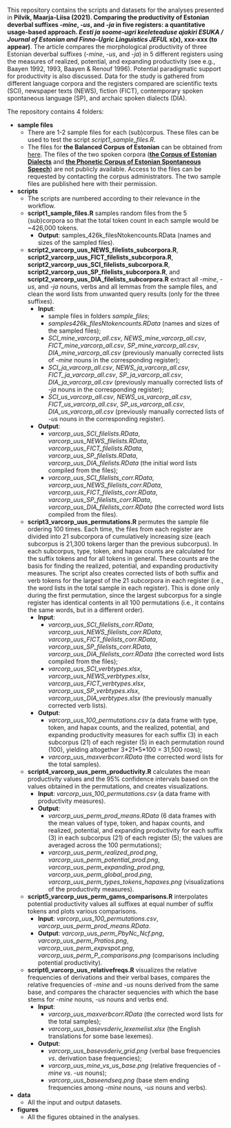 This repository contains the scripts and datasets for the analyses presented in **Pilvik, Maarja-Liisa (2021). Comparing the productivity of Estonian deverbal suffixes -_mine_, -_us_, and -_ja_ in five registers: a quantitative usage-based approach. _Eesti ja soome-ugri keeleteaduse ajakiri ESUKA / Journal of Estonian and Finno-Ugric Linguistics JEFUL_ x(x), xxx-xxx (to appear)**. The article compares the morphological productivity of three Estonian deverbal suffixes (-*mine*, -*us*, and -*ja*) in 5 different registers using the measures of realized, potential, and expanding productivity (see e.g., Baayen 1992, 1993, Baayen & Renouf 1996). Potential paradigmatic support for productivity is also discussed. Data for the study is gathered from different language corpora and the registers compared are scientific texts (SCI), newspaper texts (NEWS), fiction (FICT), contemporary spoken spontaneous language (SP), and archaic spoken dialects (DIA).

The repository contains 4 folders:  

- **sample files**  
	+ There are 1-2 sample files for each (sub)corpus. These files can be used to test the script *script1_sample_files.R*.  
	+ The files for **the Balanced Corpus of Estonian** can be obtained from [here](https://www.cl.ut.ee/korpused/grammatikakorpus/index.php?lang=en). The files of the two spoken corpora ([**the Corpus of Estonian Dialects**](https://www.keel.ut.ee/et/keelekogud/murdekorpus) and [**the Phonetic Corpus of Estonian Spontaneous Speech**](https://www.keel.ut.ee/en/languages-resourceslanguages-resources/phonetic-corpus-estonian-spontaneous-speech)) are not publicly available. Access to the files can be requested by contacting the corpus administrators. The two sample files are published here with their permission.  
- **scripts**  
	+ The scripts are numbered according to their relevance in the workflow.  
	+ **script1_sample_files.R** samples random files from the 5 (sub)corpora so that the total token count in each sample would be ~426,000 tokens.  
		- **Output**: samples_426k_filesNtokencounts.RData (names and sizes of the sampled files).  
	+ **script2_varcorp_uus_NEWS_filelists_subcorpora.R**, **script2_varcorp_uus_FICT_filelists_subcorpora.R**, **script2_varcorp_uus_SCI_filelists_subcorpora.R**, **script2_varcorp_uus_SP_filelists_subcorpora.R**, and **script2_varcorp_uus_DIA_filelists_subcorpora.R** extract all -*mine*, -*us*, and -*ja* nouns, verbs and all lemmas from the sample files, and clean the word lists from unwanted query results (only for the three suffixes).  
		- **Input**:  
			+ sample files in folders *sample_files*;   
			+ *samples426k_filesNtokencounts.RData* (names and sizes of the sampled files);  
			+ *SCI_mine_varcorp_all.csv*, *NEWS_mine_varcorp_all.csv*, *FICT_mine_varcorp_all.csv*, *SP_mine_varcorp_all.csv*, *DIA_mine_varcorp_all.csv* (previously manually corrected lists of -*mine* nouns in the corresponding register);  
			+ *SCI_ja_varcorp_all.csv*, *NEWS_ja_varcorp_all.csv*, *FICT_ja_varcorp_all.csv*, *SP_ja_varcorp_all.csv*, *DIA_ja_varcorp_all.csv* (previously manually corrected lists of -*ja* nouns in the corresponding register);  
			+ *SCI_us_varcorp_all.csv*, *NEWS_us_varcorp_all.csv*, *FICT_us_varcorp_all.csv*, *SP_us_varcorp_all.csv*, *DIA_us_varcorp_all.csv* (previously manually corrected lists of -*us* nouns in the corresponding register).  
		- **Output**:  
			+ *varcorp_uus_SCI_filelists.RData*, *varcorp_uus_NEWS_filelists.RData*, *varcorp_uus_FICT_filelists.RData*, *varcorp_uus_SP_filelists.RData*, *varcorp_uus_DIA_filelists.RData* (the initial word lists compiled from the files);
			+ *varcorp_uus_SCI_filelists_corr.RData*, *varcorp_uus_NEWS_filelists_corr.RData*, *varcorp_uus_FICT_filelists_corr.RData*, *varcorp_uus_SP_filelists_corr.RData*, *varcorp_uus_DIA_filelists_corr.RData* (the corrected word lists compiled from the files).   
	+ **script3_varcorp_uus_permutations.R** permutes the sample file ordering 100 times. Each time, the files from each register are divided into 21 subcorpora of cumulatively increasing size (each subcorpus is 21,300 tokens larger than the previous subcorpus). In each subcorpus, type, token, and hapax counts are calculated for the suffix tokens and for all tokens in general. These counts are the basis for finding the realized, potential, and expanding productivity measures. The script also creates corrected lists of both suffix and verb tokens for the largest of the 21 subcorpora in each register (i.e., the word lists in the total sample in each register). This is done only during the first permutation, since the largest subcorpus for a single register has identical contents in all 100 permutations (i.e., it contains the same words, but in a different order).   
		- **Input**: 
			+ *varcorp_uus_SCI_filelists_corr.RData*, *varcorp_uus_NEWS_filelists_corr.RData*, *varcorp_uus_FICT_filelists_corr.RData*, *varcorp_uus_SP_filelists_corr.RData*, *varcorp_uus_DIA_filelists_corr.RData* (the corrected word lists compiled from the files);  
			+ *varcorp_uus_SCI_verbtypes.xlsx*, *varcorp_uus_NEWS_verbtypes.xlsx*, *varcorp_uus_FICT_verbtypes.xlsx*, *varcorp_uus_SP_verbtypes.xlsx*, *varcorp_uus_DIA_verbtypes.xlsx* (the previously manually corrected verb lists).  
		- **Output**: 
			+ *varcorp_uus_100_permutations.csv* (a data frame with type, token, and hapax counts, and the realized, potential, and expanding productivity measures for each suffix (3) in each subcorpus (21) of each register (5) in each permutation round (100), yielding altogether 3\*21\*5\*100 = 31,500 rows);  
			+ *varcorp_uus_maxverbcorr.RData* (the corrected word lists for the total samples).  
	+ **script4_varcorp_uus_perm_productivity.R** calculates the mean productivity values and the 95% confidence intervals based on the values obtained in the permutations, and creates visualizations.   
		- **Input**: *varcorp_uus_100_permutations.csv* (a data frame with productivity measures).  
		- **Output**: 
			+ *varcorp_uus_perm_prod_means.RData* (6 data frames with the mean values of type, token, and hapax counts, and realized, potential, and expanding productivity for each suffix (3) in each subcorpus (21) of each register (5); the values are averaged across the 100 permutations);   
			+ *varcorp_uus_perm_realized_prod.png*, *varcorp_uus_perm_potential_prod.png*, *varcorp_uus_perm_expanding_prod.png*, *varcorp_uus_perm_global_prod.png*, *varcorp_uus_perm_types_tokens_hapaxes.png* (visualizations of the productivity measures).  
	+ **script5_varcorp_uus_perm_gams_comparisons.R** interpolates potential productivity values all suffixes at equal number of suffix tokens and plots various comparisons.  
		- **Input**: *varcorp_uus_100_permutations.csv*, *varcorp_uus_perm_prod_means.RData*.  
		- **Output**: *varcorp_uus_perm_PbyNc_Ncf.png*, *varcorp_uus_perm_Pratios.png*, *varcorp_uus_perm_expvspot.png*, *varcorp_uus_perm_P_comparisons.png* (comparisons including potential productivity).  
	+ **script6_varcorp_uus_relativefreqs.R** visualizes the relative frequencies of derivations and their verbal bases, compares the relative frequencies of -*mine* and -*us* nouns derived from the same base, and compares the character sequencies with which the base stems for -*mine* nouns, -*us* nouns and verbs end.  
		- **Input**:  
			+ *varcorp_uus_maxverbcorr.RData* (the corrected word lists for the total samples);  
			+ *varcorp_uus_basevsderiv_lexemelist.xlsx* (the English translations for some base lexemes).  
		- **Output**:  
			+ *varcorp_uus_basevsderiv_grid.png* (verbal base frequencies *vs*. derivation base frequencies);  
			+ *varcorp_uus_mine_vs_us_base.png* (relative frequencies of -*mine* *vs*. -*us* nouns);  
			+ *varcorp_uus_baseendseq.png* (base stem ending frequencies among -*mine* nouns, -*us* nouns and verbs).  
- **data**  
	+ All the input and output datasets.  
- **figures**  
	+ All the figures obtained in the analyses.  